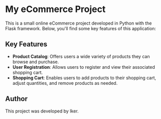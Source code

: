 # My eCommerce Project

This is a small online eCommerce project developed in Python with the Flask framework. Below, you'll find some key features of this application:

## Key Features

- **Product Catalog**: Offers users a wide variety of products they can browse and purchase.
- **User Registration**: Allows users to register and view their associated shopping cart.
- **Shopping Cart**: Enables users to add products to their shopping cart, adjust quantities, and remove products as needed.

## Author

This project was developed by Iker.
